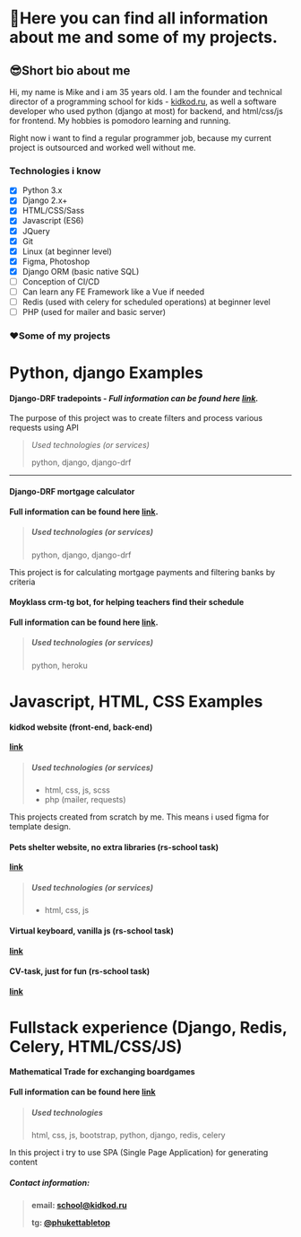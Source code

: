 # 💬Here you can find all information about me and some of my projects.

## 😎Short bio about me
Hi, my name is Mike and i am 35 years old. I am the founder and technical director of a programming school for kids - [kidkod.ru](https://kidkod.ru), as well a software developer who used python (django at most) for backend, and html/css/js for frontend. My hobbies is pomodoro learning and running. 

Right now i want to find a regular programmer job, because my current project is outsourced and worked well without me.

### Technologies i know
- [x] Python 3.x
- [x] Django 2.x+
- [x] HTML/CSS/Sass
- [x] Javascript (ES6)
- [x] JQuery
- [x] Git
- [x] Linux (at beginner level)
- [x] Figma, Photoshop 
- [x] Django ORM (basic native SQL)
- [ ] Conception of CI/CD
- [ ] Can learn any FE Framework like a Vue if needed
- [ ] Redis (used with celery for scheduled operations) at beginner level    
- [ ] PHP (used for mailer and basic server) 

### ❤️Some of my projects

# Python, django Examples

#### Django-DRF tradepoints - *Full information can be found here [link](https://github.com/raferalston/rest-api-task-tradepoints).*

The purpose of this project was to create filters and process various requests using API

> *Used technologies (or services)*
> 
> python, django, django-drf

---

#### Django-DRF mortgage calculator

**Full information can be found here [link](https://github.com/raferalston/mortgage-rest-api-example).**

> ##### Used technologies (or services)
> python, django, django-drf

This project is for calculating mortgage payments and filtering banks by criteria

#### Moyklass crm-tg bot, for helping teachers find their schedule
**Full information can be found here [link](https://github.com/raferalston/crm-tg-heroku-bot).**
> ##### Used technologies (or services)
> python, heroku

# Javascript, HTML, CSS Examples
#### kidkod website (front-end, back-end)

**[link](https://kidkod.ru)**

> ##### Used technologies (or services)
>  - html, css, js, scss
>  - php (mailer, requests)

This projects created from scratch by me. This means i used figma for template design.

#### Pets shelter website, no extra libraries (rs-school task) 
**[link](https://rolling-scopes-school.github.io/raferalston-JSFE2022Q1/shelter/pages/main/)**
> ##### Used technologies (or services)
>  - html, css, js

#### Virtual keyboard, vanilla js (rs-school task)

**[link](https://raferalston.github.io/virtual-keyboard/keyboard)**

#### CV-task, just for fun (rs-school task)

**[link](https://raferalston.github.io/rsschool-cv/)**

# Fullstack experience (Django, Redis, Celery, HTML/CSS/JS)
#### Mathematical Trade for exchanging boardgames
**Full information can be found here [link](https://github.com/raferalston/mathtrade_pub)**

> ##### Used technologies
> html, css, js, bootstrap, python, django, redis, celery

In this project i try to use SPA (Single Page Application) for generating content

##### Contact information:
> 
> **email: school@kidkod.ru**
> 
> **tg: [@phukettabletop](https://t.me/phukettabletop)**
